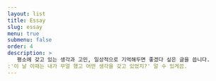 ```yaml
---
layout: list
title: Essay
slug: essay
menu: true
submenu: false
order: 4
description: >
   평소에 갖고 있는 생각과 고민, 일상적으로 기억해두면 좋겠다 싶은 글을 씁니다.  
:'이 날 이때는 내가 무얼 했고 어떤 생각을 갖고 있었지?' 알 수 있게끔. 
---
```

